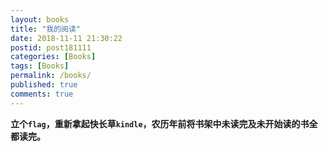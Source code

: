 ```yaml
---
layout: books
title: "我的阅读"
date: 2018-11-11 21:30:22
postid: post181111
categories: [Books]
tags: [Books]
permalink: /books/
published: true
comments: true
---
```


**立个`flag`，重新拿起快长草`kindle`，农历年前将书架中未读完及未开始读的书全都读完。**
